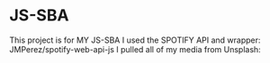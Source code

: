 # JS-SBA
This project is for MY JS-SBA
I used the SPOTIFY API and wrapper:
JMPerez/spotify-web-api-js
I pulled all of my media from Unsplash:

